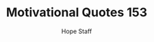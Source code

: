 ---
image: /assets/img/mq/mq_153_plutarch.png
title: Motivational Quotes 153
categories:
  - Motivational Quotes
author: Hope Staff
notes: Motivational Quotes 153
embed: >-
  EMBED_GOES_HERE
transcript: >-
  SOME LINES OF TEXT START HERE
---